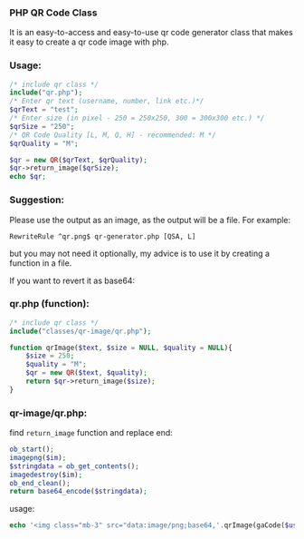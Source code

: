 ### PHP QR Code Class
It is an easy-to-access and easy-to-use qr code generator class that makes it easy to create a qr code image with php.

### Usage:
```php
/* include qr class */
include("qr.php");
/* Enter qr text (username, number, link etc.)*/
$qrText = "test";
/* Enter size (in pixel - 250 = 250x250, 300 = 300x300 etc.) */
$qrSize = "250";
/* QR Code Quality [L, M, Q, H] - recommended: M */
$qrQuality = "M";

$qr = new QR($qrText, $qrQuality);
$qr->return_image($qrSize);
echo $qr;
```
### Suggestion:
Please use the output as an image, as the output will be a file. For example:
```
RewriteRule ^qr.png$ qr-generator.php [QSA, L]
```

but you may not need it optionally, my advice is to use it by creating a function in a file.

If you want to revert it as base64:
### qr.php (function):
```php
/* include qr class */
include("classes/qr-image/qr.php");

function qrImage($text, $size = NULL, $quality = NULL){
    $size = 250;
    $quality = "M";
    $qr = new QR($text, $quality);
    return $qr->return_image($size);
}
```

### qr-image/qr.php:
find `return_image` function and replace end:
```php
ob_start();
imagepng($im);
$stringdata = ob_get_contents();
imagedestroy($im);
ob_end_clean();
return base64_encode($stringdata);
```

usage:
```php
echo '<img class="mb-3" src="data:image/png;base64,'.qrImage(gaCode($user['uac']."@".$config['url'])).'" alt="'.$user['uac'].'" style="width:100%;" />';
```
